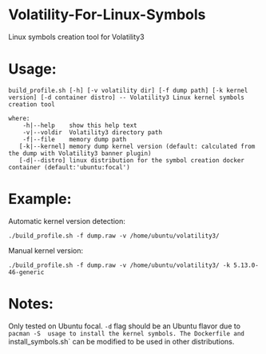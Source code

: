 # Volatility-For-Linux-Symbols

Linux symbols creation tool for Volatility3

# Usage:
```
build_profile.sh [-h] [-v volatility dir] [-f dump path] [-k kernel version] [-d container distro] -- Volatility3 Linux kernel symbols creation tool

where:
    -h|--help    show this help text
    -v|--voldir  Volatility3 directory path
    -f|--file    memory dump path
   [-k|--kernel] memory dump kernel version (default: calculated from the dump with Volatility3 banner plugin)
   [-d|--distro] linux distribution for the symbol creation docker container (default:'ubuntu:focal')
```

# Example:
Automatic kernel version detection:
```
./build_profile.sh -f dump.raw -v /home/ubuntu/volatility3/
```

Manual kernel version:
```
./build_profile.sh -f dump.raw -v /home/ubuntu/volatility3/ -k 5.13.0-46-generic
```

# Notes:
Only tested on Ubuntu focal.
`-d` flag should be an Ubuntu flavor due to `pacman -S  usage to install the kernel symbols. The Dockerfile and `install_symbols.sh` can be modified to be used in other distributions.
